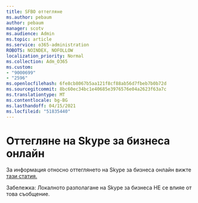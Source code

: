 ```yaml
---
title: SFBO оттегляне
ms.author: pebaum
author: pebaum
manager: scotv
ms.audience: Admin
ms.topic: article
ms.service: o365-administration
ROBOTS: NOINDEX, NOFOLLOW
localization_priority: Normal
ms.collection: Adm_O365
ms.custom:
- "9000699"
- "2596"
ms.openlocfilehash: 6fe8cb8067b5aa121f8cf88ab56d7fbeb7b0b72d
ms.sourcegitcommit: 8bc60ec34bc1e40685e3976576e04a2623f63a7c
ms.translationtype: MT
ms.contentlocale: bg-BG
ms.lasthandoff: 04/15/2021
ms.locfileid: "51835440"
---
```

# <a name="skype-for-business-online-retirement"></a>Оттегляне на Skype за бизнеса онлайн

За информация относно оттеглянето на Skype за бизнеса онлайн вижте [тази статия.](https://techcommunity.microsoft.com/t5/Microsoft-Teams-Blog/Skype-for-Business-Online-to-Be-Retired-in-2021/ba-p/777833)

Забележка: Локалното разполагане на Skype за бизнеса НЕ се влияе от това съобщение. 